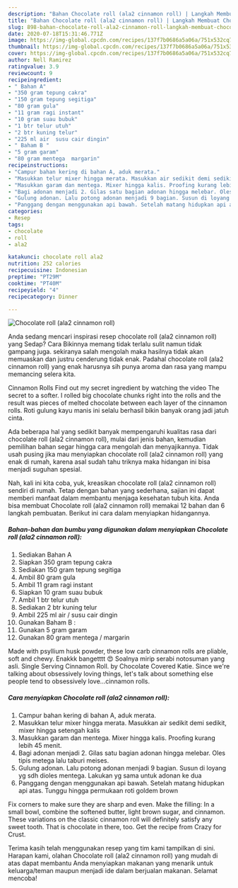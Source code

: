 ```yaml
---
description: "Bahan Chocolate roll (ala2 cinnamon roll) | Langkah Membuat Chocolate roll (ala2 cinnamon roll) Yang Mudah Dan Praktis"
title: "Bahan Chocolate roll (ala2 cinnamon roll) | Langkah Membuat Chocolate roll (ala2 cinnamon roll) Yang Mudah Dan Praktis"
slug: 898-bahan-chocolate-roll-ala2-cinnamon-roll-langkah-membuat-chocolate-roll-ala2-cinnamon-roll-yang-mudah-dan-praktis
date: 2020-07-18T15:31:46.771Z
image: https://img-global.cpcdn.com/recipes/137f7b0686a5a06a/751x532cq70/chocolate-roll-ala2-cinnamon-roll-foto-resep-utama.jpg
thumbnail: https://img-global.cpcdn.com/recipes/137f7b0686a5a06a/751x532cq70/chocolate-roll-ala2-cinnamon-roll-foto-resep-utama.jpg
cover: https://img-global.cpcdn.com/recipes/137f7b0686a5a06a/751x532cq70/chocolate-roll-ala2-cinnamon-roll-foto-resep-utama.jpg
author: Nell Ramirez
ratingvalue: 3.9
reviewcount: 9
recipeingredient:
- " Bahan A"
- "350 gram tepung cakra"
- "150 gram tepung segitiga"
- "80 gram gula"
- "11 gram ragi instant"
- "10 gram suau bubuk"
- "1 btr telur utuh"
- "2 btr kuning telur"
- "225 ml air  susu cair dingin"
- " Baham B "
- "5 gram garam"
- "80 gram mentega  margarin"
recipeinstructions:
- "Campur bahan kering di bahan A, aduk merata."
- "Masukkan telur mixer hingga merata. Masukkan air sedikit demi sedikit, mixer hingga setengah kalis"
- "Masukkan garam dan mentega. Mixer hingga kalis. Proofing kurang lebih 45 menit."
- "Bagi adonan menjadi 2. Gilas satu bagian adonan hingga melebar. Oles tipis metega lalu taburi meises."
- "Gulung adonan. Lalu potong adonan menjadi 9 bagian. Susun di loyang yg sdh dioles mentega. Lakukan yg sama untuk adonan ke dua"
- "Panggang dengan menggunakan api bawah. Setelah matang hidupkan api atas. Tunggu hingga permukaan roti goldem brown"
categories:
- Resep
tags:
- chocolate
- roll
- ala2

katakunci: chocolate roll ala2 
nutrition: 252 calories
recipecuisine: Indonesian
preptime: "PT29M"
cooktime: "PT40M"
recipeyield: "4"
recipecategory: Dinner

---
```



![Chocolate roll (ala2 cinnamon roll)](https://img-global.cpcdn.com/recipes/137f7b0686a5a06a/751x532cq70/chocolate-roll-ala2-cinnamon-roll-foto-resep-utama.jpg)

Anda sedang mencari inspirasi resep chocolate roll (ala2 cinnamon roll) yang Sedap? Cara Bikinnya memang tidak terlalu sulit namun tidak gampang juga. sekiranya salah mengolah maka hasilnya tidak akan memuaskan dan justru cenderung tidak enak. Padahal chocolate roll (ala2 cinnamon roll) yang enak harusnya sih punya aroma dan rasa yang mampu memancing selera kita.

Cinnamon Rolls Find out my secret ingredient by watching the video The secret to a softer. I rolled big chocolate chunks right into the rolls and the result was pieces of melted chocolate between each layer of the cinnamon rolls. Roti gulung kayu manis ini selalu berhasil bikin banyak orang jadi jatuh cinta.

Ada beberapa hal yang sedikit banyak mempengaruhi kualitas rasa dari chocolate roll (ala2 cinnamon roll), mulai dari jenis bahan, kemudian pemilihan bahan segar hingga cara mengolah dan menyajikannya. Tidak usah pusing jika mau menyiapkan chocolate roll (ala2 cinnamon roll) yang enak di rumah, karena asal sudah tahu triknya maka hidangan ini bisa menjadi suguhan spesial.


Nah, kali ini kita coba, yuk, kreasikan chocolate roll (ala2 cinnamon roll) sendiri di rumah. Tetap dengan bahan yang sederhana, sajian ini dapat memberi manfaat dalam membantu menjaga kesehatan tubuh kita. Anda bisa membuat Chocolate roll (ala2 cinnamon roll) memakai 12 bahan dan 6 langkah pembuatan. Berikut ini cara dalam menyiapkan hidangannya.

<!--inarticleads1-->

##### Bahan-bahan dan bumbu yang digunakan dalam menyiapkan Chocolate roll (ala2 cinnamon roll):

1. Sediakan  Bahan A
1. Siapkan 350 gram tepung cakra
1. Sediakan 150 gram tepung segitiga
1. Ambil 80 gram gula
1. Ambil 11 gram ragi instant
1. Siapkan 10 gram suau bubuk
1. Ambil 1 btr telur utuh
1. Sediakan 2 btr kuning telur
1. Ambil 225 ml air / susu cair dingin
1. Gunakan  Baham B :
1. Gunakan 5 gram garam
1. Gunakan 80 gram mentega / margarin


Made with psyllium husk powder, these low carb cinnamon rolls are pliable, soft and chewy. Enakkk bangetttt 😍 Soalnya mirip serabi notosuman yang asli. Single Serving Cinnamon Roll. by Chocolate Covered Katie. Since we&#39;re talking about obsessively loving things, let&#39;s talk about something else people tend to obsessively love…cinnamon rolls. 

<!--inarticleads2-->

##### Cara menyiapkan Chocolate roll (ala2 cinnamon roll):

1. Campur bahan kering di bahan A, aduk merata.
1. Masukkan telur mixer hingga merata. Masukkan air sedikit demi sedikit, mixer hingga setengah kalis
1. Masukkan garam dan mentega. Mixer hingga kalis. Proofing kurang lebih 45 menit.
1. Bagi adonan menjadi 2. Gilas satu bagian adonan hingga melebar. Oles tipis metega lalu taburi meises.
1. Gulung adonan. Lalu potong adonan menjadi 9 bagian. Susun di loyang yg sdh dioles mentega. Lakukan yg sama untuk adonan ke dua
1. Panggang dengan menggunakan api bawah. Setelah matang hidupkan api atas. Tunggu hingga permukaan roti goldem brown


Fix corners to make sure they are sharp and even. Make the filling: In a small bowl, combine the softened butter, light brown sugar, and cinnamon. These variations on the classic cinnamon roll will definitely satisfy any sweet tooth. That is chocolate in there, too. Get the recipe from Crazy for Crust. 

Terima kasih telah menggunakan resep yang tim kami tampilkan di sini. Harapan kami, olahan Chocolate roll (ala2 cinnamon roll) yang mudah di atas dapat membantu Anda menyiapkan makanan yang menarik untuk keluarga/teman maupun menjadi ide dalam berjualan makanan. Selamat mencoba!

